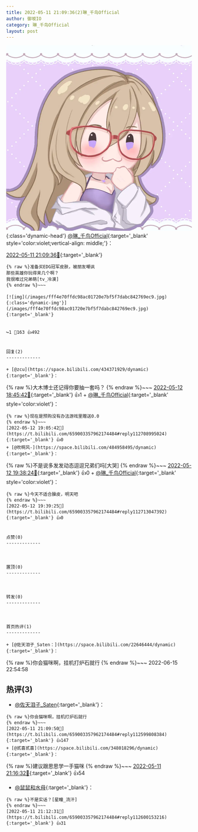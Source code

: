 ```yaml
---
title: 2022-05-11 21:09:36(2)琳_千鸟Official
author: 御坂IO
category: 琳_千鸟Official
layout: post
---
```


![img](/images/c0a88f85ebd0d056f37b114e0748e69556c8b488.jpg){:class='dynamic-head'}
[@琳_千鸟Official](https://space.bilibili.com/1620923329/dynamic){:target='_blank' style='color:violet;vertical-align: middle;'}：

[2022-05-11 21:09:36🔗](https://t.bilibili.com/659003357962174484){:target='_blank'}

~~~
{% raw %}准备买EDG冠军皮肤，被朋友嘲讽
那些英雄你玩得来几个啊？
我很难过兄弟萌[tv_冷漠]
{% endraw %}~~~

[![img](/images/fff4e70ffdc98ac01720e7bf5f7dabc842769ec9.jpg){:class='dynamic-img'}](/images/fff4e70ffdc98ac01720e7bf5f7dabc842769ec9.jpg){:target='_blank'}


↪️1 💬163 👍492


回复(2)
-------------

+ [@zcu](https://space.bilibili.com/434371929/dynamic){:target='_blank'}：
~~~
{% raw %}大木博士还记得你要抽一套吗？
{% endraw %}~~~
[2022-05-12 18:45:42🔗](https://t.bilibili.com/659003357962174484#reply112706544048){:target='_blank'} 👍1
    + [@琳_千鸟Official](https://space.bilibili.com/1620923329/dynamic){:target='_blank' style='color:violet'}：
~~~
{% raw %}现在是预购没有办法游戏里赠送0.0
{% endraw %}~~~
[2022-05-12 19:05:42🔗](https://t.bilibili.com/659003357962174484#reply112708995024){:target='_blank'} 👍0
+ [@吹啊风-](https://space.bilibili.com/484958495/dynamic){:target='_blank'}：
~~~
{% raw %}不是说多发发动态逗逗兄弟们吗[大哭]
{% endraw %}~~~
[2022-05-12 19:38:24🔗](https://t.bilibili.com/659003357962174484#reply112712839408){:target='_blank'} 👍0
    + [@琳_千鸟Official](https://space.bilibili.com/1620923329/dynamic){:target='_blank' style='color:violet'}：
~~~
{% raw %}今天不适合臊皮，明天吧
{% endraw %}~~~
[2022-05-12 19:39:25🔗](https://t.bilibili.com/659003357962174484#reply112713047392){:target='_blank'} 👍0


点赞(0)
-------------



置顶(0)
-------------



转发(0)
-------------



首页热评(1)
-------------

+ [@佐天泪子_Saten：](https://space.bilibili.com/22646444/dynamic){:target='_blank'}：
~~~
{% raw %}你会猫咪啊，挂机打炉石就行
{% endraw %}~~~
2022-06-15 22:54:58


热评(3)
-------------

+ [@佐天泪子_Saten](https://space.bilibili.com/22646444/dynamic){:target='_blank'}：
~~~
{% raw %}你会猫咪啊，挂机打炉石就行
{% endraw %}~~~
[2022-05-11 21:09:50🔗](https://t.bilibili.com/659003357962174484#reply112599808384){:target='_blank'} 👍147
+ [@贰喜贰喜](https://space.bilibili.com/348018296/dynamic){:target='_blank'}：
~~~
{% raw %}建议跟思思学一手猫咪
{% endraw %}~~~
[2022-05-11 21:16:32🔗](https://t.bilibili.com/659003357962174484#reply112600907536){:target='_blank'} 👍54
+ [@鼠鼠和水母](https://space.bilibili.com/188580723/dynamic){:target='_blank'}：
~~~
{% raw %}不是实话？[星瞳_流汗]
{% endraw %}~~~
[2022-05-11 21:12:31🔗](https://t.bilibili.com/659003357962174484#reply112600153216){:target='_blank'} 👍31


